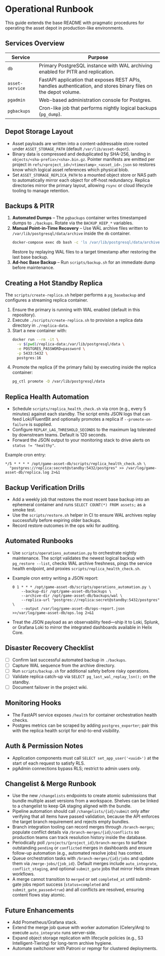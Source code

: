 # Operational Runbook

This guide extends the base README with pragmatic procedures for operating the asset depot in production-like environments.

## Services Overview

| Service | Purpose |
|---------|---------|
| `db` | Primary PostgreSQL instance with WAL archiving enabled for PITR and replication. |
| `asset-service` | FastAPI application that exposes REST APIs, handles authentication, and stores binary files on the depot volume. |
| `pgadmin` | Web-based administration console for Postgres. |
| `pgbackups` | Cron-like job that performs nightly logical backups (`pg_dump`). |

## Depot Storage Layout

- Asset payloads are written into a content-addressable store rooted under `ASSET_STORAGE_PATH` (default `/var/lib/asset-depot`).
- Binary data is compressed and deduplicated by SHA-256, landing in `objects/<sha-prefix>/<sha>.bin.gz`. Pointer manifests are emitted per project in `refs/<project_id>/<timestamp>_<asset_id>.json` so restores know which logical asset references which physical blob.
- Set `ASSET_STORAGE_REPLICA_PATH` to a mounted object store or NAS path to automatically mirror each object for off-host redundancy. Replica directories mirror the primary layout, allowing `rsync` or cloud lifecycle tooling to manage retention.

## Backups & PITR

1. **Automated Dumps** – The `pgbackups` container writes timestamped dumps to `./backups`. Rotate via the `BACKUP_KEEP_*` variables.
2. **Manual Point-in-Time Recovery** – Use WAL archive files written to `/var/lib/postgresql/data/archive` inside the `db` container.
   ```bash
   docker-compose exec db bash -c 'ls /var/lib/postgresql/data/archive'
   ```
   Restore by replaying WAL files to a target timestamp after restoring the last base backup.
3. **Ad-hoc Base Backup** – Run `scripts/backup.sh` for an immediate dump before maintenance.

## Creating a Hot Standby Replica

The `scripts/create-replica.sh` helper performs a `pg_basebackup` and configures a streaming replica container.

1. Ensure the primary is running with WAL enabled (default in this repository).
2. Execute `./scripts/create-replica.sh` to provision a replica data directory in `./replica-data`.
3. Start a new container with:
   ```bash
   docker run --rm -it \
     -v $(pwd)/replica-data:/var/lib/postgresql/data \
     -e POSTGRES_PASSWORD=password \
     -p 5433:5432 \
     postgres:16
   ```
4. Promote the replica (if the primary fails) by executing inside the replica container:
   ```bash
   pg_ctl promote -D /var/lib/postgresql/data
   ```

## Replica Health Automation

- Schedule `scripts/replica_health_check.sh` via cron (e.g., every 5 minutes) against each standby. The script emits JSON logs that can feed Loki/FluentBit and optionally promotes a replica if `--promote-on-failure` is supplied.
- Configure `REPLAY_LAG_THRESHOLD_SECONDS` to the maximum lag tolerated by downstream teams. Default is 120 seconds.
- Forward the JSON output to your monitoring stack to drive alerts on `status != "healthy"`.

Example cron entry:

```
*/5 * * * * /opt/game-asset-db/scripts/replica_health_check.sh \
  "postgres://replica:secret@standby:5432/postgres" >> /var/log/game-asset-db/replica.log 2>&1
```

## Backup Verification Drills

- Add a weekly job that restores the most recent base backup into an ephemeral container and runs `SELECT COUNT(*) FROM assets;` as a smoke test.
- Use the `scripts/restore.sh` helper in CI to ensure WAL archives replay successfully before expiring older backups.
- Record restore outcomes in the ops wiki for auditing.

## Automated Runbooks

- Use `scripts/operations_automation.py` to orchestrate nightly maintenance. The script validates the newest logical backup with `pg_restore --list`, checks WAL archive freshness, pings the service health endpoint, and proxies `scripts/replica_health_check.sh`.
- Example cron entry writing a JSON report:

  ```
  0 1 * * * /opt/game-asset-db/scripts/operations_automation.py \
      --backup-dir /opt/game-asset-db/backups \
      --archive-dir /opt/game-asset-db/backups/wal \
      --replica-url "postgres://replica:secret@standby:5432/postgres" \
      --output /var/log/game-asset-db/ops-report.json >>/var/log/game-asset-db/ops.log 2>&1
  ```
- Treat the JSON payload as an observability feed—ship it to Loki, Splunk, or Grafana Loki to mirror the integrated dashboards available in Helix Core.

## Disaster Recovery Checklist

- [ ] Confirm last successful automated backup in `./backups`.
- [ ] Capture WAL sequence from the archive directory.
- [ ] Run `scripts/backup.sh` for additional safety before risky operations.
- [ ] Validate replica catch-up via `SELECT pg_last_wal_replay_lsn();` on the standby.
- [ ] Document failover in the project wiki.

## Monitoring Hooks

- The FastAPI service exposes `/health` for container orchestration health checks.
- Postgres metrics can be scraped by adding `postgres_exporter`; pair this with the replica health script for end-to-end visibility.

## Auth & Permission Notes

- Application components must call `SELECT set_app_user('<uuid>')` at the start of each request to satisfy RLS.
- pgAdmin connections bypass RLS; restrict to admin users only.

## Changelist & Merge Runbook

- Use the new `/changelists` endpoints to create atomic submissions that bundle multiple asset versions from a workspace. Shelves can be linked to a changelist to keep QA staging aligned with the bundle.
- Pipeline automation should call `/changelists/{id}/submit` only after verifying that all items have passed validation, because the API enforces the target branch requirement and rejects empty bundles.
- Branch integration tooling can record merges through `/branch-merges`; populate conflict details via `/branch-merges/{id}/conflicts` so production teams can track resolution history inside the database.
- Periodically poll `/projects/{project_id}/branch-merges` to surface outstanding `pending` or `conflicted` merges in dashboards and ensure follow-up automation (e.g., automated resolve jobs) has context.
- Queue orchestration tasks with `/branch-merges/{id}/jobs` and update them via `/merge-jobs/{job_id}`. Default merges include `auto_integrate`, `conflict_staging`, and optional `submit_gate` jobs that mirror Helix stream workflows.
- A merge cannot transition to `merged` or set `completed_at` until submit-gate jobs report success (`status=completed` and `submit_gate_passed=true`) and all conflicts are resolved, ensuring content flows stay atomic.

## Future Enhancements

- Add Prometheus/Grafana stack.
- Extend the merge job queue with worker automation (Celery/Arq) to execute `auto_integrate` runs server-side.
- Expand object storage replication with lifecycle policies (e.g., S3 Intelligent-Tiering) for long-term archive hygiene.
- Automate switchover with Patroni or repmgr for clustered deployments.
